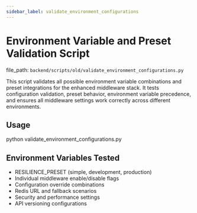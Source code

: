 ```yaml
---
sidebar_label: validate_environment_configurations
---
```


# Environment Variable and Preset Validation Script

  file_path: `backend/scripts/old/validate_environment_configurations.py`

This script validates all possible environment variable combinations and
preset integrations for the enhanced middleware stack. It tests configuration
validation, preset behavior, environment variable precedence, and ensures
all middleware settings work correctly across different environments.

## Usage

python validate_environment_configurations.py

## Environment Variables Tested

- RESILIENCE_PRESET (simple, development, production)
- Individual middleware enable/disable flags
- Configuration override combinations
- Redis URL and fallback scenarios
- Security and performance settings
- API versioning configurations

